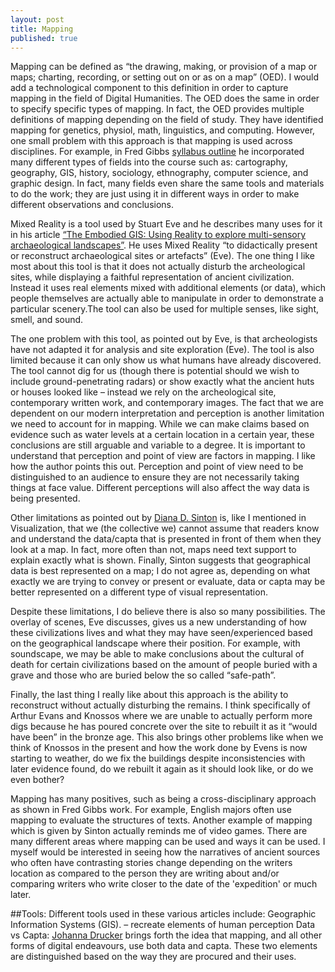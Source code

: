 ```yaml
---
layout: post
title: Mapping
published: true
---
```


Mapping can be defined as “the drawing, making, or provision of a map or maps; charting, recording, or setting out on or as on a map” (OED). I would add a technological component to this definition in order to capture mapping in the field of Digital Humanities. The OED does the same in order to specify specific types of mapping. In fact, the OED provides multiple definitions of mapping depending on the field of study. They have identified mapping for genetics, physiol, math, linguistics, and computing. However, one small problem with this approach is that mapping is used across disciplines. For example, in Fred Gibbs [syllabus outline]( http://fredgibbs.net/courses/digital-mapping/) he incorporated many different types of fields into the course such as: cartography, geography, GIS, history, sociology, ethnography, computer science, and graphic design. In fact, many fields even share the same tools and materials to do the work; they are just using it in different ways in order to make different observations and conclusions. 

Mixed Reality is a tool used by Stuart Eve and he describes many uses for it in his article [“The Embodied GIS: Using Reality to explore multi-sensory archaeological landscapes”]( http://intarch.ac.uk/journal/issue44/3/index.html). He uses Mixed Reality “to didactically present or reconstruct archaeological sites or artefacts” (Eve). The one thing I like most about this tool is that it does not actually disturb the archeological sites, while displaying a faithful representation of ancient civilization. Instead it uses real elements mixed with additional elements (or data), which people themselves are actually able to manipulate in order to demonstrate a particular scenery.The tool can also be used for multiple senses, like sight, smell, and sound.

The one problem with this tool, as pointed out by Eve, is that archeologists have not adapted it for analysis and site exploration (Eve). The tool is also limited because it can only show us what humans have already discovered. The tool cannot dig for us (though there is potential should we wish to include ground-penetrating radars) or show exactly what the ancient huts or houses looked like – instead we rely on the archeological site, contemporary written work, and contemporary images. The fact that we are dependent on our modern interpretation and perception is another limitation we need to account for in mapping. While we can make claims based on evidence such as water levels at a certain location in a certain year, these conclusions are still arguable and variable to a degree. It is important to understand that perception and point of view are factors in mapping. I like how the author points this out. Perception and point of view need to be distinguished to an audience to ensure they are not necessarily taking things at face value. Different perceptions will also affect the way data is being presented.

Other limitations as pointed out by [Diana D. Sinton]( https://digitalpedagogy.mla.hcommons.org/keywords/mapping/) is, like I mentioned in Visualization, that we (the collective we) cannot assume that readers know and understand the data/capta that is presented in front of them when they look at a map. In fact, more often than not, maps need text support to explain exactly what is shown. Finally, Sinton suggests that geographical data is best represented on a map; I do not agree as, depending on what exactly we are trying to convey or present or evaluate, data or capta may be better represented on a different type of visual representation.

Despite these limitations, I do believe there is also so many possibilities. The overlay of scenes, Eve discusses, gives us a new understanding of how these civilizations lives and what they may have seen/experienced based on the geographical landscape where their position. For example, with soundscape, we may be able to make conclusions about the cultural of death for certain civilizations based on the amount of people buried with a grave and those who are buried below the so called “safe-path”. 

Finally, the last thing I really like about this approach is the ability to reconstruct without actually disturbing the remains. I think specifically of Arthur Evans and Knossos where we are unable to actually perform more digs because he has poured concrete over the site to rebuilt it as it “would have been” in the bronze age. This also brings other problems like when we think of Knossos in the present and how the work done by Evens is now starting to weather, do we fix the buildings despite inconsistencies with later evidence found, do we rebuilt it again as it should look like, or do we even bother?

Mapping has many positives, such as being a cross-disciplinary approach as shown in Fred Gibbs work. For example, English majors often use mapping to evaluate the structures of texts. Another example of mapping which is given by Sinton actually reminds me of video games. There are many different areas where mapping can be used and ways it can be used. I myself would be interested in seeing how the narratives of ancient sources who often have contrasting stories change depending on the writers location as compared to the person they are writing about and/or comparing writers who write closer to the date of the 'expedition' or much later.

##Tools:
Different tools used in these various articles include: Geographic Information Systems (GIS). – recreate elements of human perception
Data vs Capta: [Johanna Drucker](http://dh2015.carrieschroeder.net/2015/10/21/data-vs-capta/)  brings forth the idea that mapping, and all other forms of digital endeavours, use both data and capta. These two elements are distinguished based on the way they are procured and their uses. 
